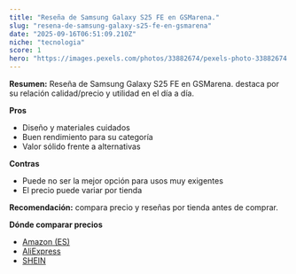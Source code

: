 ```yaml
---
title: "Reseña de Samsung Galaxy S25 FE en GSMarena."
slug: "resena-de-samsung-galaxy-s25-fe-en-gsmarena"
date: "2025-09-16T06:51:09.210Z"
niche: "tecnologia"
score: 1
hero: "https://images.pexels.com/photos/33882674/pexels-photo-33882674.jpeg?auto=compress&cs=tinysrgb&fit=crop&h=627&w=1200&auto=compress&cs=tinysrgb&w=1200&h=675&fit=crop"
---
```


**Resumen:** Reseña de Samsung Galaxy S25 FE en GSMarena. destaca por su relación calidad/precio y utilidad en el día a día.

**Pros**
- Diseño y materiales cuidados
- Buen rendimiento para su categoría
- Valor sólido frente a alternativas

**Contras**
- Puede no ser la mejor opción para usos muy exigentes
- El precio puede variar por tienda

**Recomendación:** compara precio y reseñas por tienda antes de comprar.

**Dónde comparar precios**
- [Amazon (ES)](https://www.amazon.es/s?k=Rese%C3%B1a%20de%20Samsung%20Galaxy%20S25%20FE%20en%20GSMarena.&tag=teknovashop25-21)
- [AliExpress](https://www.aliexpress.com/wholesale?SearchText=Rese%C3%B1a%20de%20Samsung%20Galaxy%20S25%20FE%20en%20GSMarena.)
- [SHEIN](https://www.shein.com/pdsearch/Rese%C3%B1a%20de%20Samsung%20Galaxy%20S25%20FE%20en%20GSMarena.)